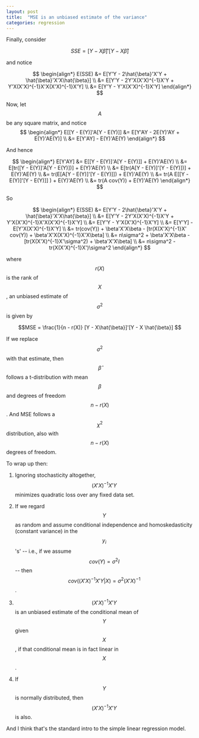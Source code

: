 ```yaml
---
layout: post
title:  "MSE is an unbiased estimate of the variance"
categories: regression
---
```


Finally, consider

$$SSE = [Y - X\hat{\beta}]'[Y  - X \hat{\beta}]$$

and notice

$$
\begin{align*}
	E(SSE) &= E[Y'Y - 2\hat{\beta}'X'Y + \hat{\beta}'X'X\hat{\beta}] \\
	&= E[Y'Y - 2Y'X(X'X)^{-1}X'Y + Y'X(X'X)^{-1}X'X(X'X)^{-1}X'Y] \\
	&= E[Y'Y - Y'X(X'X)^{-1}X'Y]
\end{align*}
$$

Now, let $$A$$ be any square matrix, and notice
$$
\begin{align*}
	E[[Y - E(Y)]'A[Y - E(Y)]] &= E[Y'AY - 2E(Y)'AY + E(Y)'AE(Y)] \\
	&= E[Y'AY] - E(Y)'AE(Y)
\end{align*}
$$

And hence 

$$
\begin{align*}
	E[Y'AY] &= E[[Y - E(Y)]'A[Y - E(Y)]] + E(Y)'AE(Y) \\
	&= E[tr([Y - E(Y)]'A[Y - E(Y)])] + E(Y)'AE(Y) \\
	&= E[tr(A[Y - E(Y)]'[Y - E(Y)])] + E(Y)'AE(Y) \\
	&= tr(E[A[Y - E(Y)]'[Y - E(Y)]]) + E(Y)'AE(Y) \\
	&= tr(A E[[Y - E(Y)]'[Y - E(Y)]] ) + E(Y)'AE(Y) \\
	&= tr(A cov(Y)) + E(Y)'AE(Y)
\end{align*}
$$

So 

$$
\begin{align*}
	E(SSE) &= E[Y'Y - 2\hat{\beta}'X'Y + \hat{\beta}'X'X\hat{\beta}] \\
	&= E[Y'Y - 2Y'X(X'X)^{-1}X'Y + Y'X(X'X)^{-1}X'X(X'X)^{-1}X'Y] \\
	&= E[Y'Y - Y'X(X'X)^{-1}X'Y] \\
	&= E[Y'Y] - E[Y'X(X'X)^{-1}X'Y] \\
	&= tr(cov(Y)) + \beta'X'X\beta - [tr(X(X'X)^{-1}X' cov(Y)) + \beta'X'X(X'X)^{-1}X'X\beta] \\
	&= n\sigma^2 + \beta'X'X\beta - [tr(X(X'X)^{-1}X'\sigma^2) + \beta'X'X\beta] \\
	&= n\sigma^2 - tr(X(X'X)^{-1}X')\sigma^2
\end{align*}
$$



where $$r(X)$$ is the rank of $$X$$, an unbiased estimate of $$\sigma^2$$ is given by

$$MSE = \frac{1}{n - r(X)} [Y - X\hat{\beta}]'[Y  - X \hat{\beta}] $$

If we replace $$\sigma^2$$ with that estimate, then $$\hat{\beta}$$ follows a t-distribution with mean $$\beta$$ and degrees of freedom $$n - r(X)$$. And MSE follows a $$\chi^2$$ distribution, also with $$n - r(X)$$ degrees of freedom. 




To wrap up then:
	
1. Ignoring stochasticity altogether, $$(X'X)^{-1}X'Y$$ minimizes quadratic loss over any fixed data set.

2. If we regard $$Y$$ as random and assume conditional independence and homoskedasticity (constant variance) in the $$y_i$$'s' -- i.e., if we assume $$ cov(Y) = \sigma^2 I$$ -- then $$cov((X'X)^{-1}X'Y \vert X) = \sigma^2(X'X)^{-1}$$.

3.  $$(X'X)^{-1}X'Y$$ is an unbiased estimate of the conditional mean of $$Y$$ given $$X$$, if that conditional mean is in fact linear in $$X$$.

4. If $$Y$$ is normally distributed, then $$(X'X)^{-1}X'Y$$ is also. 

And I think that's the standard intro to the simple linear regression model. 